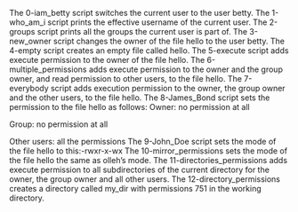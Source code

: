 The 0-iam_betty script switches the current user to the user betty.
The 1-who_am_i script  prints the effective username of the current user.
The 2-groups script prints all the groups the current user is part of.
The 3-new_owner script  changes the owner of the file hello to the user betty.
The 4-empty script  creates an empty file called hello.
The 5-execute script adds execute permission to the owner of the file hello.
The 6-multiple_permissions adds execute permission to the owner and the group owner, and read permission to other users, to the file hello.
The 7-everybody script adds execution permission to the owner, the group owner and the other users, to the file hello.
The 8-James_Bond script sets the permission to the file hello as follows:
Owner: no permission at all

Group: no permission at all

Other users: all the permissions
The 9-John_Doe script  sets the mode of the file hello to this:-rwxr-x-wx 
The 10-mirror_permissions sets the mode of the file hello the same as olleh’s mode.
The 11-directories_permissions adds execute permission to all subdirectories of the current directory for the owner, the group owner and all other users.
The 12-directory_permissions creates a directory called my_dir with permissions 751 in the working directory.
